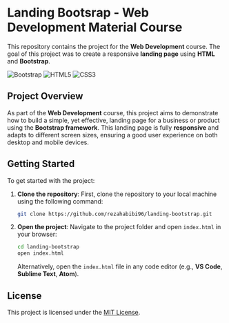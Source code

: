 # Landing Bootsrap - Web Development Material Course

This repository contains the project for the **Web Development** course. The goal of this project was to create a responsive **landing page** using **HTML** and **Bootstrap**.

![Bootstrap](https://img.shields.io/badge/-Bootstrap-563D7C.svg?style=flat-square&logo=bootstrap)
![HTML5](https://img.shields.io/badge/-HTML5-E34F26.svg?style=flat-square&logo=html5)
![CSS3](https://img.shields.io/badge/-CSS3-1572B6.svg?style=flat-square&logo=css3)

## Project Overview

As part of the **Web Development** course, this project aims to demonstrate how to build a simple, yet effective, landing page for a business or product using the **Bootstrap framework**. This landing page is fully **responsive** and adapts to different screen sizes, ensuring a good user experience on both desktop and mobile devices.

## Getting Started

To get started with the project:

1. **Clone the repository**:
   First, clone the repository to your local machine using the following command:

    ```bash
    git clone https://github.com/rezahabibi96/landing-bootstrap.git
    ```

2. **Open the project**:
   Navigate to the project folder and open `index.html` in your browser:

    ```bash
    cd landing-bootstrap
    open index.html
    ```

   Alternatively, open the `index.html` file in any code editor (e.g., **VS Code**, **Sublime Text**, **Atom**).

## License

This project is licensed under the [MIT License](LICENSE).
